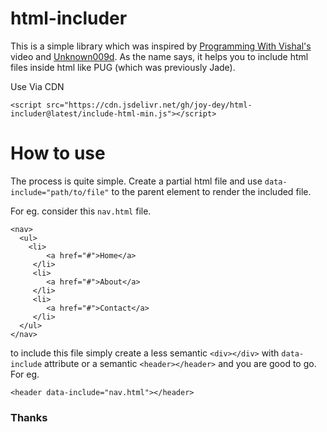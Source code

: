 # html-includer

This is a simple library which was inspired by [Programming With Vishal's](https://www.youtube.com/watch?v=uwUGc1D4vf8) video and [Unknown009d](https://github.com/unknown009d). As the name says, it helps you to include html files inside html like PUG (which was previously Jade).

Use Via CDN
```
<script src="https://cdn.jsdelivr.net/gh/joy-dey/html-includer@latest/include-html-min.js"></script>
```

# How to use

The process is quite simple. Create a partial html file and use `data-include="path/to/file"` to the parent element to render the included file.

For eg. consider this `nav.html` file.
```     
<nav>
  <ul>
    <li>
        <a href="#">Home</a>
     </li>
     <li>
        <a href="#">About</a>
     </li>
     <li>
        <a href="#">Contact</a>
     </li>
  </ul>
</nav>
```

to include this file simply create a less semantic `<div></div>` with `data-include` attribute or a semantic `<header></header>` and you are good to go. For eg.

```
<header data-include="nav.html"></header>
```
### Thanks